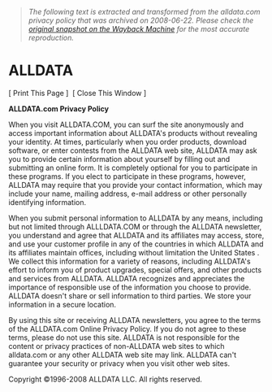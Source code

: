 > *The following text is extracted and transformed from the alldata.com privacy policy that was archived on 2008-06-22. Please check the [original snapshot on the Wayback Machine](https://web.archive.org/web/20080622175753id_/http%3A//www.alldata.com/privacy.jsp) for the most accurate reproduction.*

# ALLDATA

[ Print This Page ]  [ Close This Window ]

**ALLDATA.com Privacy Policy**

When you visit ALLDATA.COM, you can surf the site anonymously and access important information about ALLDATA's products without revealing your identity. At times, particularly when you order products, download software, or enter contests from the ALLDATA web site, ALLDATA may ask you to provide certain information about yourself by filling out and submitting an online form. It is completely optional for you to participate in these programs. If you elect to participate in these programs, however, ALLDATA may require that you provide your contact information, which may include your name, mailing address, e-mail address or other personally identifying information. 

When you submit personal information to ALLDATA by any means, including but not limited through ALLLDATA.COM or through the ALLDATA newsletter, you understand and agree that ALLDATA and its affiliates may access, store, and use your customer profile in any of the countries in which ALLDATA and its affiliates maintain offices, including without limitation the United States . We collect this information for a variety of reasons, including ALLDATA's effort to inform you of product upgrades, special offers, and other products and services from ALLDATA. ALLDATA recognizes and appreciates the importance of responsible use of the information you choose to provide. ALLDATA doesn't share or sell information to third parties. We store your information in a secure location. 

By using this site or receiving ALLDATA newsletters, you agree to the terms of the ALLDATA.com Online Privacy Policy. If you do not agree to these terms, please do not use this site. ALLDATA is not responsible for the content or privacy practices of non-ALLDATA web sites to which alldata.com or any other ALLDATA web site may link. ALLDATA can't guarantee your security or privacy when you visit other web sites. 

Copyright ©1996-2008 ALLDATA LLC. All rights reserved. 
